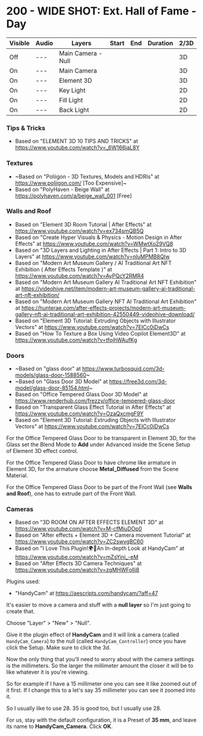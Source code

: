 # 200 - WIDE SHOT: Ext. Hall of Fame - Day

| Visible| Audio | Layers | Start | End | Duration | 2/3D |
| --- | --- | --- | --- | --- | --- | --- |
| Off | --- | Main Camera - Null | | | | 3D |
| On | --- | Main Camera | | | | 3D |
| On | --- | Element 3D | | | | 3D |
| On | --- | Key Light | | | | 2D |
| On | --- | Fill Light | | | | 2D |
| On | --- | Back Light | | | | 2D |

### Tips & Tricks

- Based on "ELEMENT 3D 10 TIPS AND TRICKS" at https://www.youtube.com/watch?v=_6W166jaL8Y

### Textures

- ~Based on "Poliigon - 3D Textures, Models and HDRIs" at https://www.poliigon.com/ [Too Expensive]~
- Based on "PolyHaven - Beige Wall" at https://polyhaven.com/a/beige_wall_001 [Free]

### Walls and Roof

- Based on "Element 3D Room Tutorial | After Effects" at https://www.youtube.com/watch?v=ex734smQB5Q
- Based on "Create Hyper Visuals & Physics - Motion Design in After Effects" at https://www.youtube.com/watch?v=WMwtXo29VQ8
- Based on "3D Layers and Lighting in After Effects | Part 1: Intro to 3D Layers" at https://www.youtube.com/watch?v=nluMPMB8Qlw
- Based on "Modern Art Museum Gallery / AI Traditional Art NFT Exhibition ( After Effects Template )" at https://www.youtube.com/watch?v=AyPQcY2RMR4
- Based on "Modern Art Museum Gallery AI Traditional Art NFT Exhibition" at https://videohive.net/item/modern-art-museum-gallery-ai-traditional-art-nft-exhibition/
- Based on "Modern Art Museum Gallery NFT AI Traditional Art Exhibition" at https://hunterae.com/after-effects-projects/modern-art-museum-gallery-nft-ai-traditional-art-exhibition-42550449-videohive-download/
- Based on "Element 3D Tutorial: Extruding Objects with Illustrator Vectors" at https://www.youtube.com/watch?v=7EICc0iDwCs
- Based on "How To Texture a Box Using Video Copilot Element3D" at https://www.youtube.com/watch?v=tfojhWAufKg

### Doors

- ~Based on "glass door" at https://www.turbosquid.com/3d-models/glass-door-1588560~
- ~Based on "Glass Door 3D Model" at https://free3d.com/3d-model/glass-door-85154.html~
- Based on "Office Tempered Glass Door 3D Model" at https://www.renderhub.com/frezzy/office-tempered-glass-door
- Based on "Transparent Glass Effect Tutorial in After Effects" at https://www.youtube.com/watch?v=OzaQxcmgF9Y
- Based on "Element 3D Tutorial: Extruding Objects with Illustrator Vectors" at https://www.youtube.com/watch?v=7EICc0iDwCs

For the Office Tempered Glass Door to be transparent in Element 3D, for the Glass set the Blend Mode to **Add** under Advanced inside the Scene Setup of Element 3D effect control.

For the Office Tempered Glass Door to have chrome like armature in Element 3D, for the armature choose **Metal_Diffused** from the Scene Material.

For the Office Tempered Glass Door to be part of the Front Wall (see **Walls and Roof**), one has to extrude part of the Front Wall.

### Cameras

- Based on "3D ROOM ON AFTER EFFECTS ELEMENT 3D" at https://www.youtube.com/watch?v=M-cfMiuDOp0
- Based on "After effects + Element 3D + Camera movement Tutorial" at https://www.youtube.com/watch?v=ZC2swvgBC60
- Based on "I Love This Plugin!🌍💖An In-depth Look at HandyCam" at https://www.youtube.com/watch?v=mZsYini_-eM
- Based on "After Effects 3D Camera Techniques" at https://www.youtube.com/watch?v=zgMHWFolli8

Plugins used:

- "HandyCam" at https://aescripts.com/handycam/?aff=47

It's easier to move a camera and stuff with a **null layer** so I'm just going to create that. 

Choose "Layer" > "New" > "Null".

Give it the plugin effect of **HandyCam** and it will link a camera (called ```HandyCam_Camera```) to the null (called ```HandyCam_Controller```) once you have click the Setup. Make sure to click the 3d.

Now the only thing that you'll need to worry about with the camera settings is the millimeters. So the larger the millimeter amount the closer it will be to like whatever it is you're viewing.

So for example if I have a 15 millimeter one you can see it like zoomed out of it first. If I change this to a let's say 35 millimeter you can see it zoomed into it. 

So I usually like to use 28. 35 is good too, but I usually use 28.

For us, stay with the default configuration, it is a Preset of **35 mm**, and leave its name to **HandyCam_Camera**. Click **OK**.

